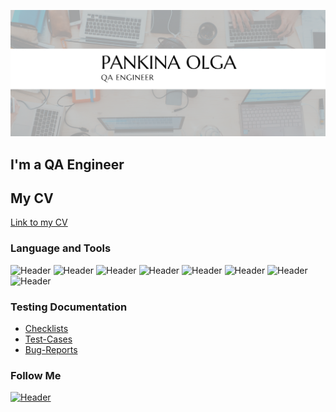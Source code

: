 ![Header](https://github.com/olga-pankina/olga-pankina/blob/main/assets/Header%201.png)

## I'm a QA Engineer

## My CV
[Link to my CV](https://drive.google.com/file/d/1L23hMcBXT5U9HbHYogOXBhOOFKVoPpsF/view?usp=share_link)

### Language and Tools
![Header](https://img.shields.io/badge/Jira-090909?style=for-the-badge&logo=jira&logoColor=136be1)
![Header](https://img.shields.io/badge/Postman-090909?style=for-the-badge&logo=postman&logoColor=f76935)
![Header](https://img.shields.io/badge/Github-090909?style=for-the-badge&logo=github&logoColor=8cc4d7)
![Header](https://img.shields.io/badge/MySQL-090909?style=for-the-badge&logo=mysql&logoColor=007979)
![Header](https://img.shields.io/badge/DevTools-090909?style=for-the-badge&logo=googlechrome&logoColor=2674f2)
![Header](https://img.shields.io/badge/Fiddler-090909?style=for-the-badge&logo=fiddler&logoColor=8cc4d7)
![Header](https://img.shields.io/badge/CharlesProxy-090909?style=for-the-badge&logo=charlesproxy&logoColor=8cc4d7)
![Header](https://img.shields.io/badge/-JMETER-090909?style=for-the-badge&logo=jmeter&logoColor=CB2027)


### Testing Documentation
- [Checklists]()
- [Test-Cases](https://docs.google.com/spreadsheets/d/12g8lQHFSqq7WT2IkXDhoWGDsyEwSkuPi/edit?usp=share_link&ouid=110984368611067326375&rtpof=true&sd=true)
- [Bug-Reports](https://docs.google.com/spreadsheets/d/12g8lQHFSqq7WT2IkXDhoWGDsyEwSkuPi/edit?usp=share_link&ouid=110984368611067326375&rtpof=true&sd=true)

### Follow Me
[![Header](https://img.shields.io/badge/-LinkedIn-090909?style=for-the-badge&logo=linkedin&logoColor=0077B7)](https://www.linkedin.com/in/olga-pankina/)